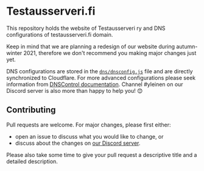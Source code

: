 # Testausserveri.fi

This repository holds the website of Testausserveri ry and DNS configurations of testausserveri.fi domain. 

Keep in mind that we are planning a redesign of our website during autumn-winter 2021, therefore we don't recommend you making major changes just yet.

DNS configurations are stored in the [`dns/dnsconfig.js`](https://github.com/Testausserveri/testausserveri.fi/blob/main/dns/dnsconfig.js) file and are directly synchronized to Cloudflare. For more advanced configurations please seek information from [DNSControl documentation](https://stackexchange.github.io/dnscontrol/js). Channel #yleinen on our Discord server is also more than happy to help you! 😊

## Contributing
Pull requests are welcome. For major changes, please first either:
- open an issue to discuss what you would like to change, or
- discuss about the changes on [our Discord server](https://discord.gg/testaus).

Please also take some time to give your pull request a descriptive title and a detailed description.
